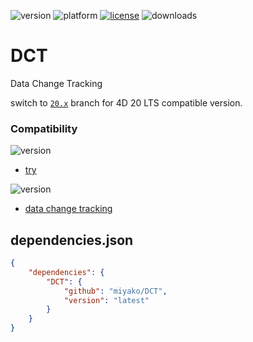 ![version](https://img.shields.io/badge/version-20%20R4%2B-E23089)
![platform](https://img.shields.io/static/v1?label=platform&message=mac-intel%20|%20mac-arm%20|%20win-64&color=blue)
[![license](https://img.shields.io/github/license/miyako/DCT)](LICENSE)
![downloads](https://img.shields.io/github/downloads/miyako/DCT/total)

# DCT
Data Change Tracking

switch to [`20.x`](https://github.com/miyako/DCT/tree/20.x) branch for 4D 20 LTS compatible version.

### Compatibility

![version](https://img.shields.io/badge/20%20R4%2B-E23089)

* [try](https://blog.4d.com/a-new-way-to-handle-errors/)

![version](https://img.shields.io/badge/20%20R3%2B-E23089)

* [data change tracking](https://blog.4d.com/track-data-changes-in-your-database/)
 
## dependencies.json

```json
{
	"dependencies": {
		"DCT": {
			"github": "miyako/DCT",
			"version": "latest"
		}
	}
}
```
